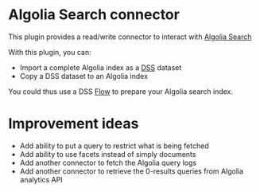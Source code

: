 # Algolia Search connector

This plugin provides a read/write connector to interact with [Algolia Search](https://www.algolia.com)

With this plugin, you can:

* Import a complete Algolia index as a [DSS](https://www.dataiku.com/dss) dataset
* Copy a DSS dataset to an Algolia index

You could thus use a DSS [Flow](http://doc.dataiku.com/dss/latest/flow/index.html) to prepare your 
Algolia search index.

# Improvement ideas

* Add ability to put a query to restrict what is being fetched
* Add ability to use facets instead of simply documents
* Add another connector to fetch the Algolia query logs
* Add another connector to retrieve the 0-results queries from Algolia analytics API

